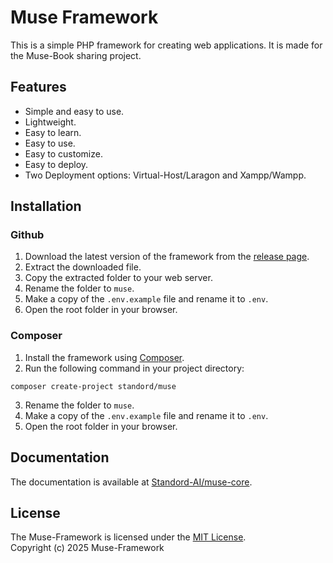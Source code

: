 # Muse Framework

This is a simple PHP framework for creating web applications. It is made for the Muse-Book sharing project.

## Features

- Simple and easy to use.
- Lightweight.
- Easy to learn.
- Easy to use.
- Easy to customize.
- Easy to deploy.
- Two Deployment options: Virtual-Host/Laragon and Xampp/Wampp.

## Installation

### Github

1. Download the latest version of the framework from the [release page](https://github.com/Standord-AI/muse-core).
2. Extract the downloaded file.
3. Copy the extracted folder to your web server.
4. Rename the folder to `muse`.
5. Make a copy of the `.env.example` file and rename it to `.env`.
6. Open the root folder in your browser.

### Composer

1. Install the framework using [Composer](https://getcomposer.org/).
2. Run the following command in your project directory:

```
composer create-project standord/muse
```

3. Rename the folder to `muse`.
4. Make a copy of the `.env.example` file and rename it to `.env`.
5. Open the root folder in your browser.

## Documentation

The documentation is available at [Standord-AI/muse-core](https://github.com/Standord-AI/muse-core/blob/main/README.md).

## License

The Muse-Framework is licensed under the [MIT License](https://github.com/Standord-AI/muse-core/blob/main/LICENSE).  
Copyright (c) 2025 Muse-Framework
